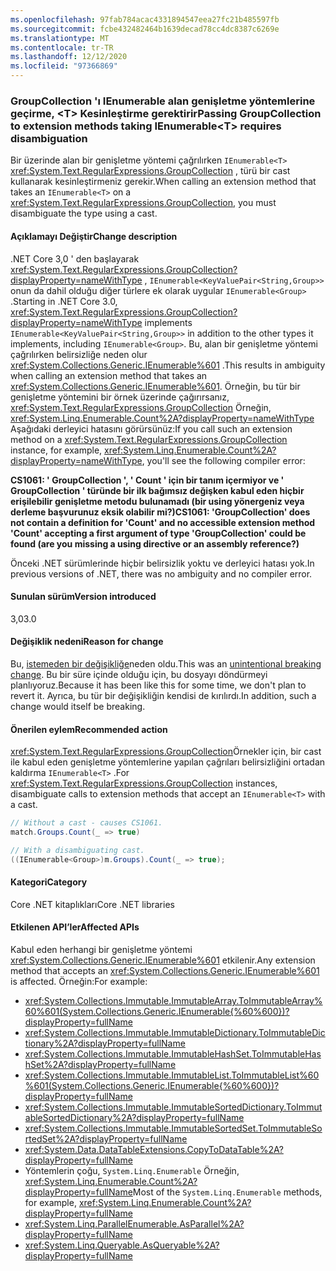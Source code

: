 ```yaml
---
ms.openlocfilehash: 97fab784acac4331894547eea27fc21b485597fb
ms.sourcegitcommit: fcbe432482464b1639decad78cc4dc8387c6269e
ms.translationtype: MT
ms.contentlocale: tr-TR
ms.lasthandoff: 12/12/2020
ms.locfileid: "97366869"
---
```

### <a name="passing-groupcollection-to-extension-methods-taking-ienumerablet-requires-disambiguation"></a><span data-ttu-id="9aa05-101">GroupCollection 'ı IEnumerable alan genişletme yöntemlerine geçirme, \<T> Kesinleştirme gerektirir</span><span class="sxs-lookup"><span data-stu-id="9aa05-101">Passing GroupCollection to extension methods taking IEnumerable\<T> requires disambiguation</span></span>

<span data-ttu-id="9aa05-102">Bir üzerinde alan bir genişletme yöntemi çağrılırken `IEnumerable<T>` <xref:System.Text.RegularExpressions.GroupCollection> , türü bir cast kullanarak kesinleştirmeniz gerekir.</span><span class="sxs-lookup"><span data-stu-id="9aa05-102">When calling an extension method that takes an `IEnumerable<T>` on a <xref:System.Text.RegularExpressions.GroupCollection>, you must disambiguate the type using a cast.</span></span>

#### <a name="change-description"></a><span data-ttu-id="9aa05-103">Açıklamayı Değiştir</span><span class="sxs-lookup"><span data-stu-id="9aa05-103">Change description</span></span>

<span data-ttu-id="9aa05-104">.NET Core 3,0 ' den başlayarak <xref:System.Text.RegularExpressions.GroupCollection?displayProperty=nameWithType> , `IEnumerable<KeyValuePair<String,Group>>` onun da dahil olduğu diğer türlere ek olarak uygular `IEnumerable<Group>` .</span><span class="sxs-lookup"><span data-stu-id="9aa05-104">Starting in .NET Core 3.0, <xref:System.Text.RegularExpressions.GroupCollection?displayProperty=nameWithType> implements `IEnumerable<KeyValuePair<String,Group>>` in addition to the other types it implements, including `IEnumerable<Group>`.</span></span> <span data-ttu-id="9aa05-105">Bu, alan bir genişletme yöntemi çağrılırken belirsizliğe neden olur <xref:System.Collections.Generic.IEnumerable%601> .</span><span class="sxs-lookup"><span data-stu-id="9aa05-105">This results in ambiguity when calling an extension method that takes an <xref:System.Collections.Generic.IEnumerable%601>.</span></span> <span data-ttu-id="9aa05-106">Örneğin, bu tür bir genişletme yöntemini bir örnek üzerinde çağırırsanız, <xref:System.Text.RegularExpressions.GroupCollection> Örneğin, <xref:System.Linq.Enumerable.Count%2A?displayProperty=nameWithType> Aşağıdaki derleyici hatasını görürsünüz:</span><span class="sxs-lookup"><span data-stu-id="9aa05-106">If you call such an extension method on a <xref:System.Text.RegularExpressions.GroupCollection> instance, for example, <xref:System.Linq.Enumerable.Count%2A?displayProperty=nameWithType>, you'll see the following compiler error:</span></span>

<span data-ttu-id="9aa05-107">**CS1061: ' GroupCollection ', ' Count ' için bir tanım içermiyor ve ' GroupCollection ' türünde bir ilk bağımsız değişken kabul eden hiçbir erişilebilir genişletme metodu bulunamadı (bir using yönergeniz veya derleme başvurunuz eksik olabilir mi?)**</span><span class="sxs-lookup"><span data-stu-id="9aa05-107">**CS1061: 'GroupCollection' does not contain a definition for 'Count' and no accessible extension method 'Count' accepting a first argument of type 'GroupCollection' could be found (are you missing a using directive or an assembly reference?)**</span></span>

<span data-ttu-id="9aa05-108">Önceki .NET sürümlerinde hiçbir belirsizlik yoktu ve derleyici hatası yok.</span><span class="sxs-lookup"><span data-stu-id="9aa05-108">In previous versions of .NET, there was no ambiguity and no compiler error.</span></span>

#### <a name="version-introduced"></a><span data-ttu-id="9aa05-109">Sunulan sürüm</span><span class="sxs-lookup"><span data-stu-id="9aa05-109">Version introduced</span></span>

<span data-ttu-id="9aa05-110">3,0</span><span class="sxs-lookup"><span data-stu-id="9aa05-110">3.0</span></span>

#### <a name="reason-for-change"></a><span data-ttu-id="9aa05-111">Değişiklik nedeni</span><span class="sxs-lookup"><span data-stu-id="9aa05-111">Reason for change</span></span>

<span data-ttu-id="9aa05-112">Bu, [istemeden bir değişikliğe](https://github.com/dotnet/corefx/pull/30077)neden oldu.</span><span class="sxs-lookup"><span data-stu-id="9aa05-112">This was an [unintentional breaking change](https://github.com/dotnet/corefx/pull/30077).</span></span> <span data-ttu-id="9aa05-113">Bu bir süre içinde olduğu için, bu dosyayı döndürmeyi planlıyoruz.</span><span class="sxs-lookup"><span data-stu-id="9aa05-113">Because it has been like this for some time, we don't plan to revert it.</span></span> <span data-ttu-id="9aa05-114">Ayrıca, bu tür bir değişikliğin kendisi de kırılırdı.</span><span class="sxs-lookup"><span data-stu-id="9aa05-114">In addition, such a change would itself be breaking.</span></span>

#### <a name="recommended-action"></a><span data-ttu-id="9aa05-115">Önerilen eylem</span><span class="sxs-lookup"><span data-stu-id="9aa05-115">Recommended action</span></span>

<span data-ttu-id="9aa05-116"><xref:System.Text.RegularExpressions.GroupCollection>Örnekler için, bir cast ile kabul eden genişletme yöntemlerine yapılan çağrıları belirsizliğini ortadan kaldırma `IEnumerable<T>` .</span><span class="sxs-lookup"><span data-stu-id="9aa05-116">For <xref:System.Text.RegularExpressions.GroupCollection> instances, disambiguate calls to extension methods that accept an `IEnumerable<T>` with a cast.</span></span>

```csharp
// Without a cast - causes CS1061.
match.Groups.Count(_ => true)

// With a disambiguating cast.
((IEnumerable<Group>)m.Groups).Count(_ => true);
```

#### <a name="category"></a><span data-ttu-id="9aa05-117">Kategori</span><span class="sxs-lookup"><span data-stu-id="9aa05-117">Category</span></span>

<span data-ttu-id="9aa05-118">Core .NET kitaplıkları</span><span class="sxs-lookup"><span data-stu-id="9aa05-118">Core .NET libraries</span></span>

#### <a name="affected-apis"></a><span data-ttu-id="9aa05-119">Etkilenen API’ler</span><span class="sxs-lookup"><span data-stu-id="9aa05-119">Affected APIs</span></span>

<span data-ttu-id="9aa05-120">Kabul eden herhangi bir genişletme yöntemi <xref:System.Collections.Generic.IEnumerable%601> etkilenir.</span><span class="sxs-lookup"><span data-stu-id="9aa05-120">Any extension method that accepts an <xref:System.Collections.Generic.IEnumerable%601> is affected.</span></span> <span data-ttu-id="9aa05-121">Örneğin:</span><span class="sxs-lookup"><span data-stu-id="9aa05-121">For example:</span></span>

- <xref:System.Collections.Immutable.ImmutableArray.ToImmutableArray%60%601(System.Collections.Generic.IEnumerable{%60%600})?displayProperty=fullName>
- <xref:System.Collections.Immutable.ImmutableDictionary.ToImmutableDictionary%2A?displayProperty=fullName>
- <xref:System.Collections.Immutable.ImmutableHashSet.ToImmutableHashSet%2A?displayProperty=fullName>
- <xref:System.Collections.Immutable.ImmutableList.ToImmutableList%60%601(System.Collections.Generic.IEnumerable{%60%600})?displayProperty=fullName>
- <xref:System.Collections.Immutable.ImmutableSortedDictionary.ToImmutableSortedDictionary%2A?displayProperty=fullName>
- <xref:System.Collections.Immutable.ImmutableSortedSet.ToImmutableSortedSet%2A?displayProperty=fullName>
- <xref:System.Data.DataTableExtensions.CopyToDataTable%2A?displayProperty=fullName>
- <span data-ttu-id="9aa05-122">Yöntemlerin çoğu, `System.Linq.Enumerable` Örneğin, <xref:System.Linq.Enumerable.Count%2A?displayProperty=fullName></span><span class="sxs-lookup"><span data-stu-id="9aa05-122">Most of the `System.Linq.Enumerable` methods, for example, <xref:System.Linq.Enumerable.Count%2A?displayProperty=fullName></span></span>
- <xref:System.Linq.ParallelEnumerable.AsParallel%2A?displayProperty=fullName>
- <xref:System.Linq.Queryable.AsQueryable%2A?displayProperty=fullName>

<!--

#### Affected APIs

- ``M:System.Collections.Immutable.ImmutableArray.ToImmutableArray``1(System.Collections.Generic.IEnumerable{``0})``
- `Overload:System.Collections.Immutable.ImmutableDictionary.ToImmutableDictionary`
- `Overload:System.Collections.Immutable.ImmutableHashSet.ToImmutableHashSet`
- ``M:System.Collections.Immutable.ImmutableList.ToImmutableList``1(System.Collections.Generic.IEnumerable{``0})``
- `Overload:System.Collections.Immutable.ImmutableSortedDictionary.ToImmutableSortedDictionary`
- `Overload:System.Collections.Immutable.ImmutableSortedSet.ToImmutableSortedSet`
- `Overload:System.Data.DataTableExtensions.CopyToDataTable`
- `Overload:System.Linq.Enumerable.Count`
- `Overload:System.Linq.ParallelEnumerable.AsParallel`
- `Overload:System.Linq.Queryable.AsQueryable`

-->
